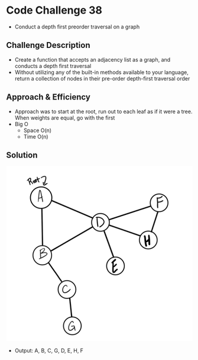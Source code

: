 # Code Challenge 38
<!-- Short summary or background information -->
- Conduct a depth first preorder traversal on a graph

## Challenge Description
<!-- Description of the challenge -->
- Create a function that accepts an adjacency list as a graph, and conducts a depth first traversal
- Without utilizing any of the built-in methods available to your language, return a collection of nodes in their pre-order depth-first traversal order

## Approach & Efficiency
<!-- What approach did you take? Why? What is the Big O space/time for this approach? -->
- Approach was to start at the root, run out to each leaf as if it were a tree. When weights are equal, go with the first
- Big O
  - Space O(n)
  - Time O(n)

## Solution
<!-- Embedded whiteboard image -->
![depth-first-visual](../../assets/depth-first-visual.jpg "depth-first-visual")
- Output: A, B, C, G, D, E, H, F
